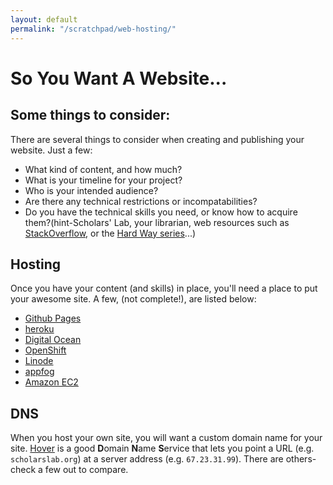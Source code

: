 ```yaml
---
layout: default
permalink: "/scratchpad/web-hosting/"
---
```


# So You Want A Website...

## Some things to consider:

There are several things to consider when creating and publishing your website.
Just a few:

* What kind of content, and how much?
* What is your timeline for your project?
* Who is your intended audience?
* Are there any technical restrictions or incompatabilities?
* Do you have the technical skills you need, or know how to acquire
them?(hint-Scholars' Lab, your librarian, web resources such as
[StackOverflow](http://stackoverflow.com/), or the [Hard Way series](http://learncodethehardway.org/)...)


## Hosting

Once you have your content (and skills) in place, you'll need a place to put
your awesome site. A few, (not complete!), are listed below:

* [Github Pages](https://pages.github.com)
* [heroku](https://heroku.com)
* [Digital Ocean](https://www.digitalocean.com)
* [OpenShift](https://www.openshift.com)
* [Linode](https://www.linode.com)
* [appfog](https://www.appfog.com)
* [Amazon EC2](https://aws.amazon.com/ec2/)

## DNS

When you host your own site, you will want a custom domain name for your site.
[Hover](https://www.hover.com) is a good **D**omain **N**ame **S**ervice that
lets you point a URL (e.g. `scholarslab.org`) at a server address (e.g.
`67.23.31.99`). There are others-check a few out to compare.






